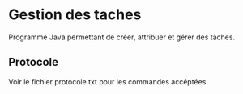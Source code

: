 Gestion des taches
==================

Programme Java permettant de créer, attribuer et gérer des tâches.

Protocole
---------

Voir le fichier protocole.txt pour les commandes accéptées.
